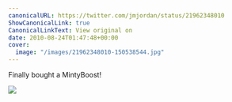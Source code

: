 ```yaml
---
canonicalURL: https://twitter.com/jmjordan/status/21962348010
ShowCanonicalLink: true
CanonicalLinkText: View original on
date: 2010-08-24T01:47:48+00:00
cover:
  image: "/images/21962348010-150538544.jpg"
---
```

Finally bought a MintyBoost!

![](/images/21962348010-150538544.jpg)